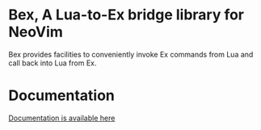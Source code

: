 # Bex, A Lua-to-Ex bridge library for NeoVim

Bex provides facilities to conveniently invoke Ex commands from Lua and call
back into Lua from Ex.

# Documentation

[Documentation is available here](https://bkoropoff.github.io/bex.nvim/)
